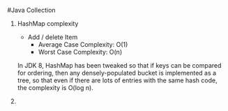 #Java Collection

1. HashMap complexity

    - Add / delete  Item 
        - Average Case Complexity: O(1)
        - Worst Case Complexity: O(n)
  
    In JDK 8, HashMap has been tweaked so that if keys can be compared for ordering, then any densely-populated bucket is implemented as a tree, 
    so that even if there are lots of entries with the same hash code, the complexity is O(log n).


2. 
